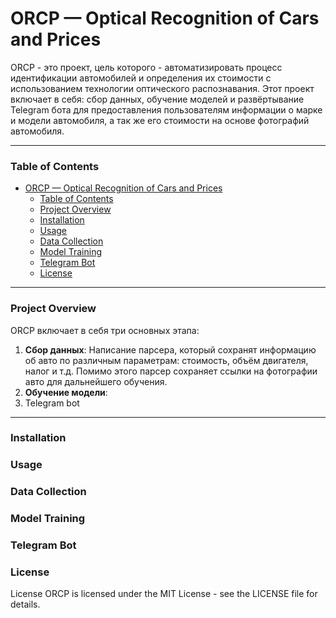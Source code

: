 # ORCP — Optical Recognition of Cars and Prices
ORCP - это проект, цель которого - автоматизировать процесс идентификации автомобилей и определения их стоимости с использованием технологии оптического распознавания. Этот проект включает в себя: сбор данных, обучение моделей и развёртывание Telegram бота для предоставления пользователям информации о марке и модели автомобиля, а так же его стоимости на основе фотографий автомобиля.
___
### Table of Contents
- [ORCP — Optical Recognition of Cars and Prices](#orcp--optical-recognition-of-cars-and-prices)
    - [Table of Contents](#table-of-contents)
    - [Project Overview](#project-overview)
    - [Installation](#installation)
    - [Usage](#usage)
    - [Data Collection](#data-collection)
    - [Model Training](#model-training)
    - [Telegram Bot](#telegram-bot)
    - [License](#license)
___
### Project Overview
ORCP включает в себя три основных этапа:

1. **Сбор данных**: Написание парсера, который сохранят информацию об авто по различным параметрам: стоимость, объём двигателя, налог и т.д. Помимо этого парсер сохраняет ссылки на фотографии авто для дальнейшего обучения.
2. **Обучение модели**:
3. Telegram bot
_________
### Installation


### Usage

### Data Collection

### Model Training

### Telegram Bot

### License
License
ORCP is licensed under the MIT License - see the LICENSE file for details.
